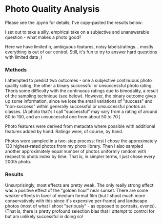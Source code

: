 # Photo Quality Analysis

Please see the .ipynb for details; I've copy-pasted the results below:

I set out to take a silly, empirical take on a subjective and unanswerable question - what makes a photo good?  

Here we have limited n, ambiguous features, noisy labels/ratings... mostly everything is out of our control. Still, it's fun to try to answer hard questions with limited data ;)  


### Methods  

I attempted to predict two outcomes - one a subjective continuous photo quality rating, the other a binary successful or unsuccessful photo rating. Theris some difficulty with the continuous ratings due to bimodality, a result of the sampling technique (see below). However, the binary outcome gives up some information, since we lose the small variations of "success" and "non-success" within generally successful or unsuccessful photos as classes. (A photo that's I call "successful" may vary from a rating of around 80 to 100, and an unsuccessful one from about 50 to 70.)  

Photo features were derived from metadata where possible with additional features added by hand. Ratings were, of course, by hand.  

Photos were sampled in a two-step process: first I chose the approximately 130 highest-rated photos from my photo library. Then I also sampled another approximately equal number of photos uniformly random with respect to photo index by time. That is, in simpler terms, I just chose every 200th photo.  

### Results  

Unsurprisingly, most effects are pretty weak. The only really strong effect was a positive effect of the "golden hour" near sunset. There are some weaker effects in favor of medium format film (but I shoot much more conservatively with this since it's expensive per-frame) and landscape photos (most of what I shoot "seriously" - as opposed to portraits, events). (That is, there is pretty profound selection bias that I _attempt_ to control for but am unlikely successful in doing so!

